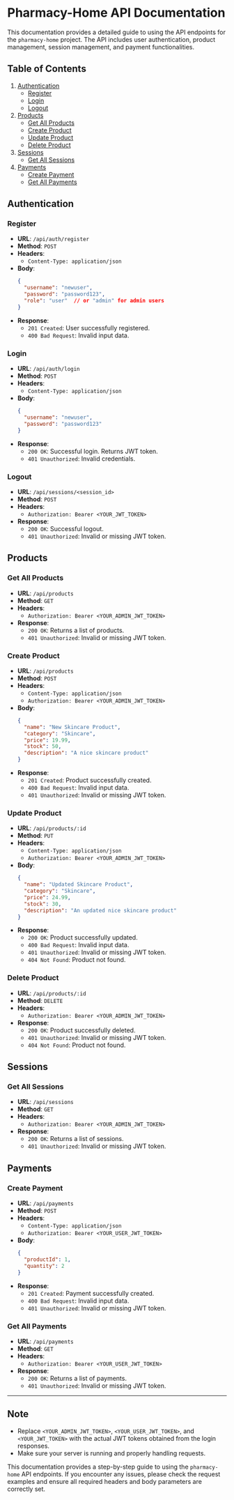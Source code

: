 # Pharmacy-Home API Documentation

This documentation provides a detailed guide to using the API endpoints for the `pharmacy-home` project. The API includes user authentication, product management, session management, and payment functionalities.

## Table of Contents

1. [Authentication](#authentication)
    - [Register](#register)
    - [Login](#login)
    - [Logout](#logout)
2. [Products](#products)
    - [Get All Products](#get-all-products)
    - [Create Product](#create-product)
    - [Update Product](#update-product)
    - [Delete Product](#delete-product)
3. [Sessions](#sessions)
    - [Get All Sessions](#get-all-sessions)
4. [Payments](#payments)
    - [Create Payment](#create-payment)
    - [Get All Payments](#get-all-payments)

## Authentication

### Register

- **URL**: `/api/auth/register`
- **Method**: `POST`
- **Headers**: 
  - `Content-Type: application/json`
- **Body**:
    ```json
    {
      "username": "newuser",
      "password": "password123",
      "role": "user"  // or "admin" for admin users
    }
    ```
- **Response**:
    - `201 Created`: User successfully registered.
    - `400 Bad Request`: Invalid input data.

### Login

- **URL**: `/api/auth/login`
- **Method**: `POST`
- **Headers**: 
  - `Content-Type: application/json`
- **Body**:
    ```json
    {
      "username": "newuser",
      "password": "password123"
    }
    ```
- **Response**:
    - `200 OK`: Successful login. Returns JWT token.
    - `401 Unauthorized`: Invalid credentials.

### Logout

- **URL**: `/api/sessions/<session_id>`
- **Method**: `POST`
- **Headers**: 
  - `Authorization: Bearer <YOUR_JWT_TOKEN>`
- **Response**:
    - `200 OK`: Successful logout.
    - `401 Unauthorized`: Invalid or missing JWT token.

## Products

### Get All Products

- **URL**: `/api/products`
- **Method**: `GET`
- **Headers**: 
  - `Authorization: Bearer <YOUR_ADMIN_JWT_TOKEN>`
- **Response**:
    - `200 OK`: Returns a list of products.
    - `401 Unauthorized`: Invalid or missing JWT token.

### Create Product

- **URL**: `/api/products`
- **Method**: `POST`
- **Headers**: 
  - `Content-Type: application/json`
  - `Authorization: Bearer <YOUR_ADMIN_JWT_TOKEN>`
- **Body**:
    ```json
    {
      "name": "New Skincare Product",
      "category": "Skincare",
      "price": 19.99,
      "stock": 50,
      "description": "A nice skincare product"
    }
    ```
- **Response**:
    - `201 Created`: Product successfully created.
    - `400 Bad Request`: Invalid input data.
    - `401 Unauthorized`: Invalid or missing JWT token.

### Update Product

- **URL**: `/api/products/:id`
- **Method**: `PUT`
- **Headers**: 
  - `Content-Type: application/json`
  - `Authorization: Bearer <YOUR_ADMIN_JWT_TOKEN>`
- **Body**:
    ```json
    {
      "name": "Updated Skincare Product",
      "category": "Skincare",
      "price": 24.99,
      "stock": 30,
      "description": "An updated nice skincare product"
    }
    ```
- **Response**:
    - `200 OK`: Product successfully updated.
    - `400 Bad Request`: Invalid input data.
    - `401 Unauthorized`: Invalid or missing JWT token.
    - `404 Not Found`: Product not found.

### Delete Product

- **URL**: `/api/products/:id`
- **Method**: `DELETE`
- **Headers**: 
  - `Authorization: Bearer <YOUR_ADMIN_JWT_TOKEN>`
- **Response**:
    - `200 OK`: Product successfully deleted.
    - `401 Unauthorized`: Invalid or missing JWT token.
    - `404 Not Found`: Product not found.

## Sessions

### Get All Sessions

- **URL**: `/api/sessions`
- **Method**: `GET`
- **Headers**: 
  - `Authorization: Bearer <YOUR_ADMIN_JWT_TOKEN>`
- **Response**:
    - `200 OK`: Returns a list of sessions.
    - `401 Unauthorized`: Invalid or missing JWT token.

## Payments

### Create Payment

- **URL**: `/api/payments`
- **Method**: `POST`
- **Headers**: 
  - `Content-Type: application/json`
  - `Authorization: Bearer <YOUR_USER_JWT_TOKEN>`
- **Body**:
    ```json
    {
      "productId": 1,
      "quantity": 2
    }
    ```
- **Response**:
    - `201 Created`: Payment successfully created.
    - `400 Bad Request`: Invalid input data.
    - `401 Unauthorized`: Invalid or missing JWT token.

### Get All Payments

- **URL**: `/api/payments`
- **Method**: `GET`
- **Headers**: 
  - `Authorization: Bearer <YOUR_USER_JWT_TOKEN>`
- **Response**:
    - `200 OK`: Returns a list of payments.
    - `401 Unauthorized`: Invalid or missing JWT token.

---

## Note

- Replace `<YOUR_ADMIN_JWT_TOKEN>`, `<YOUR_USER_JWT_TOKEN>`, and `<YOUR_JWT_TOKEN>` with the actual JWT tokens obtained from the login responses.
- Make sure your server is running and properly handling requests.

This documentation provides a step-by-step guide to using the `pharmacy-home` API endpoints. If you encounter any issues, please check the request examples and ensure all required headers and body parameters are correctly set.
